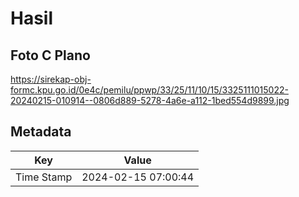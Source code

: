 # Hasil

## Foto C Plano

https://sirekap-obj-formc.kpu.go.id/0e4c/pemilu/ppwp/33/25/11/10/15/3325111015022-20240215-010914--0806d889-5278-4a6e-a112-1bed554d9899.jpg


## Metadata

| Key        | Value               |
| ---------- | ------------------- |
| Time Stamp | 2024-02-15 07:00:44 |



